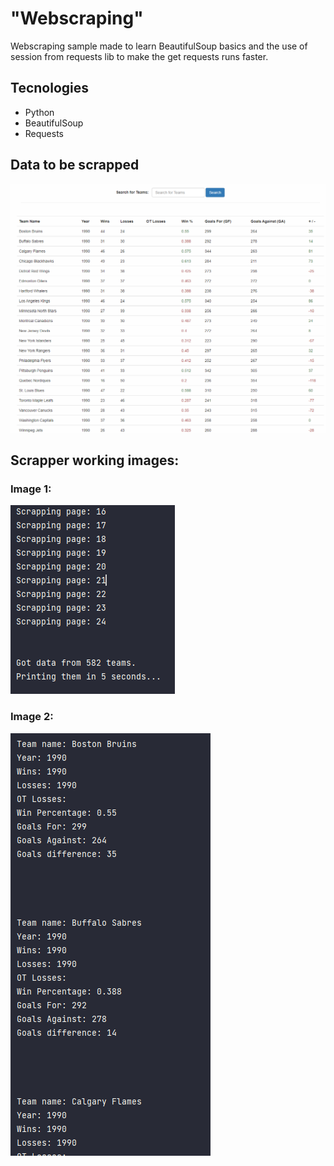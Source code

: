 

# "Webscraping"
Webscraping sample made to learn BeautifulSoup basics and the use of session from requests lib to make the get requests runs faster.

## Tecnologies

- Python
- BeautifulSoup
- Requests

## Data to be scrapped
![Data to be scrapped](docs/data.png)

## Scrapper working images:

### Image 1:
![Working1](docs/working.png)
### Image 2:
![Working2](docs/working2.png)

